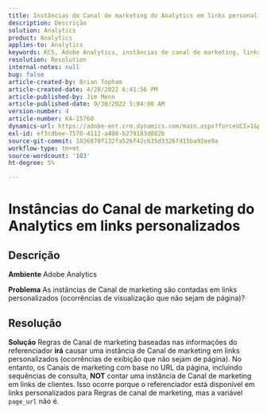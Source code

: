 ```yaml
---
title: Instâncias do Canal de marketing do Analytics em links personalizados
description: Descrição
solution: Analytics
product: Analytics
applies-to: Analytics
keywords: KCS, Adobe Analytics, instâncias de canal de marketing, links personalizados, perguntas frequentes
resolution: Resolution
internal-notes: null
bug: false
article-created-by: Brian Topham
article-created-date: 4/28/2022 6:41:56 PM
article-published-by: Jim Menn
article-published-date: 9/30/2022 5:04:00 AM
version-number: 4
article-number: KA-15760
dynamics-url: https://adobe-ent.crm.dynamics.com/main.aspx?forceUCI=1&pagetype=entityrecord&etn=knowledgearticle&id=f30e69e0-22c7-ec11-a7b6-0022480a1b03
exl-id: ef3cdbee-7570-4112-a408-b279183d082b
source-git-commit: 1836870f132fa526f42c635d3326fd15ba92ee9a
workflow-type: tm+mt
source-wordcount: '103'
ht-degree: 5%

---
```


# Instâncias do Canal de marketing do Analytics em links personalizados

## Descrição


<b>Ambiente</b>
Adobe Analytics

<b>Problema</b>
As instâncias de Canal de marketing são contadas em links personalizados (ocorrências de visualização que não sejam de página)?


## Resolução


<b>Solução</b>
Regras de Canal de marketing baseadas nas informações do referenciador <b>irá</b> causar uma instância de Canal de marketing em links personalizados (ocorrências de exibição que não sejam de página).
No entanto, os Canais de marketing com base no URL da página, incluindo sequências de consulta, <b>NOT</b> contar uma instância de Canal de marketing em links de clientes.
Isso ocorre porque o referenciador está disponível em links personalizados para Regras de canal de marketing, mas a variável `page_url` não é.
